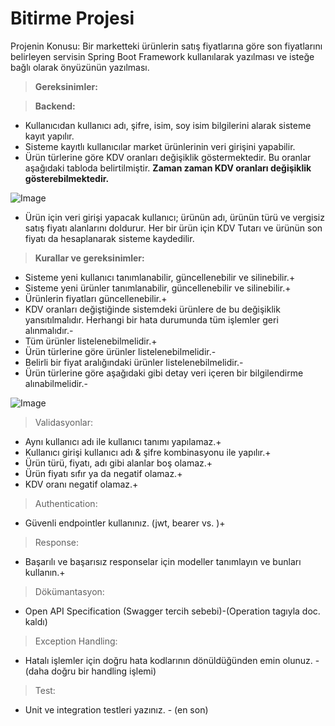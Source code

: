 # Bitirme Projesi

Projenin Konusu:
Bir marketteki ürünlerin satış fiyatlarına göre son fiyatlarını belirleyen servisin Spring Boot Framework
kullanılarak yazılması ve isteğe bağlı olarak önyüzünün yazılması.

> **Gereksinimler:**

> **Backend:**

- Kullanıcıdan kullanıcı adı, şifre, isim, soy isim bilgilerini alarak sisteme kayıt yapılır.
- Sisteme kayıtlı kullanıcılar market ürünlerinin veri girişini yapabilir.
- Ürün türlerine göre KDV oranları değişiklik göstermektedir. Bu oranlar aşağıdaki tabloda
belirtilmiştir. __**Zaman zaman KDV oranları değişiklik gösterebilmektedir.**__

![Image](https://www.linkpicture.com/q/Untitled_395.png)


- Ürün için veri girişi yapacak kullanıcı; ürünün adı, ürünün türü ve vergisiz satış fiyatı alanlarını
doldurur. Her bir ürün için KDV Tutarı ve ürünün son fiyatı da hesaplanarak sisteme kaydedilir.
> **Kurallar ve gereksinimler:**
- Sisteme yeni kullanıcı tanımlanabilir, güncellenebilir ve silinebilir.+
- Sisteme yeni ürünler tanımlanabilir, güncellenebilir ve silinebilir.+
- Ürünlerin fiyatları güncellenebilir.+
- KDV oranları değiştiğinde sistemdeki ürünlere de bu değişiklik yansıtılmalıdır. Herhangi bir hata
durumunda tüm işlemler geri alınmalıdır.-
- Tüm ürünler listelenebilmelidir.+
- Ürün türlerine göre ürünler listelenebilmelidir.-
- Belirli bir fiyat aralığındaki ürünler listelenebilmelidir.-
- Ürün türlerine göre aşağıdaki gibi detay veri içeren bir bilgilendirme alınabilmelidir.-

![Image](https://www.linkpicture.com/q/22_57.png)

> Validasyonlar:
- Aynı kullanıcı adı ile kullanıcı tanımı yapılamaz.+
- Kullanıcı girişi kullanıcı adı & şifre kombinasyonu ile yapılır.+
- Ürün türü, fiyatı, adı gibi alanlar boş olamaz.+
- Ürün fiyatı sıfır ya da negatif olamaz.+
- KDV oranı negatif olamaz.+
> Authentication:
- Güvenli endpointler kullanınız. (jwt, bearer vs. )+
> Response:
- Başarılı ve başarısız responselar için modeller tanımlayın ve bunları kullanın.+
> Dökümantasyon:
- Open API Specification (Swagger tercih sebebi)-(Operation tagıyla doc. kaldı)
> Exception Handling:
- Hatalı işlemler için doğru hata kodlarının dönüldüğünden emin olunuz. - (daha doğru bir handling işlemi)
> Test:
- Unit ve integration testleri yazınız. - (en son)
